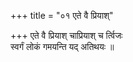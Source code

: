 +++
title = "०१ एते वै प्रियाश्"

+++
एते वै प्रियाश् चाप्रियाश् च र्त्विजः  
स्वर्गं लोकं गमयन्ति यद् अतिथयः ॥